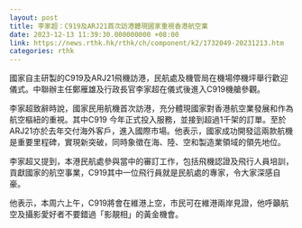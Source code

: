 ```yaml
---
layout: post
title: 李家超：C919及ARJ21首次訪港體現國家重視香港航空業
date: 2023-12-13 11:39:30.000000000 +08:00
link: https://news.rthk.hk/rthk/ch/component/k2/1732049-20231213.htm
categories: rthk
---
```


國家自主研製的C919及ARJ21飛機訪港，民航處及機管局在機場停機坪舉行歡迎儀式。中聯辦主任鄭雁雄及行政長官李家超在儀式後進入C919機艙參觀。

李家超致辭時說，國家民用航機首次訪港，充分體現國家對香港航空業發展和作為航空樞紐的重視。其中C919 今年正式投入服務，並接到超過1千架的訂單。至於ARJ21亦於去年交付海外客戶，進入國際市場。他表示，國家成功開發這兩款航機是重要里程碑，實現新突破，同時象徵在海、陸、空和製造業領域的領先地位。

李家超又提到，本港民航處參與當中的審訂工作，包括飛機認證及飛行人員培訓，貢獻國家的航空事業，C919其中一位飛行員就是民航處的專家，令大家深感自豪。

他表示，本周六上午，C919將會在維港上空，市民可在維港兩岸見證，他呼籲航空及攝影愛好者不要錯過「影靚相」的黃金機會。
